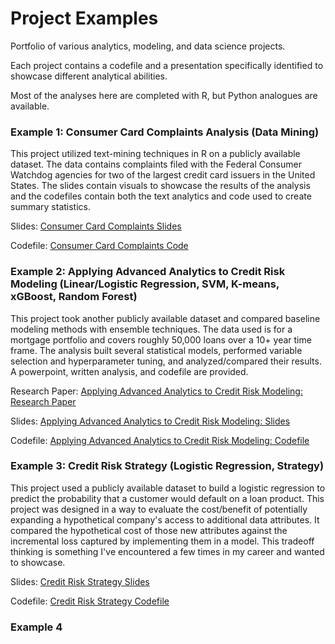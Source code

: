 # Project Examples
Portfolio of various analytics, modeling, and data science projects. 

Each project contains a codefile and a presentation specifically identified to showcase different analytical abilities. 

Most of the analyses here are completed with R, but Python analogues are available.

### Example 1: Consumer Card Complaints Analysis (Data Mining) 
This project utilized text-mining techniques in R on a publicly available dataset. The data contains complaints filed with the Federal Consumer Watchdog agencies for two of the largest credit card issuers in the United States. The slides contain visuals to showcase the results of the analysis and the codefiles contain both the text analytics and code used to create summary statistics. 

Slides: [Consumer Card Complaints Slides](Consumer%20Card%20Complaints%20Analysis/complaints_slides.pdf)

Codefile: [Consumer Card Complaints Code](https://github.com/abech6565/project-examples/blob/main/Consumer%20Card%20Complaints%20Analysis/complaints_codefile.Rmd)

### Example 2: Applying Advanced Analytics to Credit Risk Modeling (Linear/Logistic Regression, SVM, K-means, xGBoost, Random Forest)
This project took another publicly available dataset and compared baseline modeling methods with ensemble techniques. The data used is for a mortgage portfolio and covers roughly 50,000 loans over a 10+ year time frame. The analysis built several statistical models, performed variable selection and hyperparameter tuning, and analyzed/compared their results. A powerpoint, written analysis, and codefile are provided.

Research Paper: [Applying Advanced Analytics to Credit Risk Modeling: Research Paper](https://github.com/abech6565/project-examples/blob/main/Credit%20Risk%20Modeling/Applying%20Advanced%20Analytics%20to%20Credit%20Risk%20Modeling.pdf)

Slides: [Applying Advanced Analytics to Credit Risk Modeling: Slides](https://github.com/abech6565/project-examples/blob/main/Credit%20Risk%20Modeling/Applying%20Advanced%20Analytics%20to%20Credit%20Risk%20Modeling_slides.pdf)

Codefile: [Applying Advanced Analytics to Credit Risk Modeling: Codefile](https://github.com/abech6565/project-examples/blob/main/Credit%20Risk%20Modeling/Applying%20Advanced%20Analytics%20to%20Credit%20Risk.R)

### Example 3: Credit Risk Strategy (Logistic Regression, Strategy)
This project used a publicly available dataset to build a logistic regression to predict the probability that a customer would default on a loan product. This project was designed in a way to evaluate the cost/benefit of potentially expanding a hypothetical company's access to additional data attributes. It compared the hypothetical cost of those new attributes against the incremental loss captured by implementing them in a model. This tradeoff thinking is something I've encountered a few times in my career and wanted to showcase.

Slides: [Credit Risk Strategy Slides](https://github.com/abech6565/project-examples/blob/main/Credit%20Risk%20Modeling/Strategy%20Example.pdf)

Codefile: [Credit Risk Strategy Codefile](https://github.com/abech6565/project-examples/blob/main/Credit%20Risk%20Modeling/Logistic_Overview.Rmd)

### Example 4 
